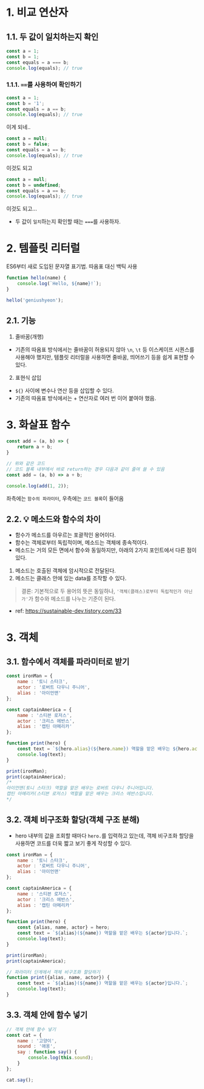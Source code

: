# 1. 비교 연산자
## 1.1. 두 값이 일치하는지 확인
```javascript
const a = 1;
const b = 1;
const equals = a === b;
console.log(equals); // true
```
### 1.1.1. `==`를 사용하여 확인하기
```javascript
const a = 1;
const b = '1';
const equals = a == b;
console.log(equals); // true
```
이게 되네..
```javascript
const a = null;
const b = false;
const equals = a == b;
console.log(equals); // true
```
이것도 되고
```javascript
const a = null;
const b = undefined;
const equals = a == b;
console.log(equals); // true
```
이것도 되고...
- 두 값이 `일치`하는지 확인할 때는 `===`를 사용하자.
# 2. 템플릿 리터럴
ES6부터 새로 도입된 문자열 표기법. 따옴표 대신 백틱 사용
```javascript
function hello(name) {
	console.log(`Hello, ${name}!`);
}

hello('geniushyeon');
```
## 2.1. 기능
1. 줄바꿈(개행)
- 기존의 따옴표 방식에서는 줄바꿈이 허용되지 않아 `\n`, `\t` 등 이스케이프 시퀀스를 사용해야 했지만, 템플릿 리터럴을 사용하면 줄바꿈, 띄어쓰기 등을 쉽게 표현할 수 있다.
2. 표현식 삽입
- `${}` 사이에 변수나 연산 등을 삽입할 수 있다.
- 기존의 따옴표 방식에서는 + 연산자로 여러 번 이어 붙여야 했음.
# 3. 화살표 함수
```javascript
const add = (a, b) => {
	return a + b;
}

// 위와 같은 코드
// 코드 블록 내부에서 바로 return하는 경우 다음과 같이 줄여 쓸 수 있음
const add = (a, b) => a + b;

console.log(add(1, 2));
```
좌측에는 `함수의 파라미터`, 우측에는 `코드 블록`이 들어옴
## 2.2. 💡 메소드와 함수의 차이
- 함수가 메소드를 아우르는 포괄적인 용어이다.
- 함수는 객체로부터 독립적이며, 메소드는 객체에 종속적이다.
- 메소드는 거의 모든 면에서 함수와 동일하지만, 아래의 2가지 포인트에서 다른 점이 있다.
1. 메소드는 호출된 객체에 암시적으로 전달된다.
2. 메소드는 클래스 안에 있는 data를 조작할 수 있다.
> 결론: 기본적으로 두 용어의 뜻은 동일하나, `'객체(클래스)로부터 독립적인가 아닌가'`가 함수와 메소드를 나누는 기준이 된다.
- ref: https://sustainable-dev.tistory.com/33
# 3. 객체
## 3.1. 함수에서 객체를 파라미터로 받기
```javascript
const ironMan = {
	name : '토니 스타크',
	actor : '로버트 다우니 주니어',
	alias : '아이언맨'
};

const captainAmerica = {
	name : '스티븐 로저스',
	actor : '크리스 에반스',
	alias : '캡틴 아메리카'
};

function print(hero) {
	const text = `${hero.alias}(${hero.name}) 역할을 맡은 배우는 ${hero.actor}입니다.`;
	console.log(text); 
}

print(ironMan);
print(captainAmerica);
/*
아이언맨(토니 스타크) 역할을 맡은 배우는 로버트 다우니 주니어입니다.
캡틴 아메리카(스티븐 로저스) 역할을 맡은 배우는 크리스 에반스입니다.
*/
```
## 3.2. 객체 비구조화 할당(객체 구조 분해)
- hero 내부의 값을 조회할 때마다 `hero.`를 입력하고 있는데, 객체 비구조화 할당을 사용하면 코드를 더욱 짧고 보기 좋게 작성할 수 있다.
```javascript
const ironMan = {
	name : '토니 스타크',
	actor : '로버트 다우니 주니어',
	alias : '아이언맨'
};

const captainAmerica = {
	name : '스티븐 로저스',
	actor : '크리스 에반스',
	alias : '캡틴 아메리카'
};

function print(hero) {
	const {alias, name, actor} = hero;
	const text = `${alias}(${name}) 역할을 맡은 배우는 ${actor}입니다.`;
	console.log(text); 
}

print(ironMan);
print(captainAmerica);

// 파라미터 단계에서 객체 비구조화 할당하기
function print({alias, name, actor}) {
	const text = `${alias}(${name}) 역할을 맡은 배우는 ${actor}입니다.`;
	console.log(text); 
}
```
## 3.3. 객체 안에 함수 넣기
```javascript
// 객체 안에 함수 넣기
const cat = {
	name : '고양이',
	sound : '애옹',
	say : function say() {
		console.log(this.sound);
	}
};

cat.say();
```